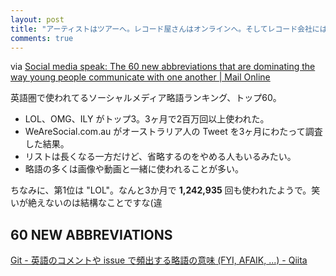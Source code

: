 ```yaml
---
layout: post
title: "アーティストはツアーへ。レコード屋さんはオンラインへ。そしてレコード会社には仕事がなくなった。"
comments: true
---
```


via [Social media speak: The 60 new abbreviations that are dominating the way young people communicate with one another | Mail Online](http://www.dailymail.co.uk/news/article-2689655/Social-media-speak-The-30-new-abbreviations-dominating-way-young-people-communicate-one-another.html)

英語圏で使われてるソーシャルメディア略語ランキング、トップ60。

- LOL、OMG、ILY がトップ3。3ヶ月で2百万回以上使われた。
- WeAreSocial.com.au がオーストラリア人の Tweet を3ヶ月にわたって調査した結果。
- リストは長くなる一方だけど、省略するのをやめる人もいるみたい。
- 略語の多くは画像や動画と一緒に使われることが多い。

ちなみに、第1位は "LOL"。なんと3か月で **1,242,935** 回も使われたようで。笑いが絶えないのは結構なことですな(違

## 60 NEW ABBREVIATIONS




[Git - 英語のコメントや issue で頻出する略語の意味 (FYI, AFAIK, ...) - Qiita](http://qiita.com/uasi/items/86c3a09d17792ab62dfe)
